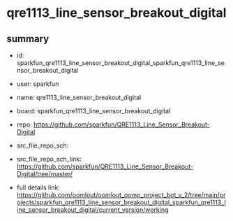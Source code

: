 # qre1113_line_sensor_breakout_digital
 
## summary 
* id: sparkfun_qre1113_line_sensor_breakout_digital_sparkfun_qre1113_line_sensor_breakout_digital
* user: sparkfun
* name: qre1113_line_sensor_breakout_digital
* board: sparkfun_qre1113_line_sensor_breakout_digital
* repo: https://github.com/sparkfun/QRE1113_Line_Sensor_Breakout-Digital



* src_file_repo_sch: 
* src_file_repo_sch_link: https://github.com/sparkfun/QRE1113_Line_Sensor_Breakout-Digital/tree/master/
* full details link: https://github.com/oomlout/oomlout_oomp_project_bot_v_2/tree/main/projects/sparkfun_qre1113_line_sensor_breakout_digital_sparkfun_qre1113_line_sensor_breakout_digital/current_version/working  







